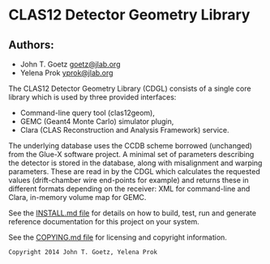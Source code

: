 # CLAS12 Detector Geometry Library

## Authors:

* John T. Goetz <goetz@jlab.org>
* Yelena Prok <yprok@jlab.org>

The CLAS12 Detector Geometry Library (CDGL) consists of a single core library which is used by three provided interfaces:

* Command-line query tool (clas12geom),
* GEMC (Geant4 Monte Carlo) simulator plugin,
* Clara (CLAS Reconstruction and Analysis Framework) service.

The underlying database uses the CCDB scheme borrowed (unchanged) from the Glue-X software project. A minimal set of parameters describing the detector is stored in the database, along with misalignment and warping parameters. These are read in by the CDGL which calculates the requested values (drift-chamber wire end-points for example) and returns these in different formats depending on the receiver: XML for command-line and Clara, in-memory volume map for GEMC.

See the [INSTALL.md file](INSTALL.md) for details on how to build, test, run and
generate reference documentation for this project on your system.

See the [COPYING.md file](COPYING.md) for licensing and copyright information.

```
Copyright 2014 John T. Goetz, Yelena Prok
```
